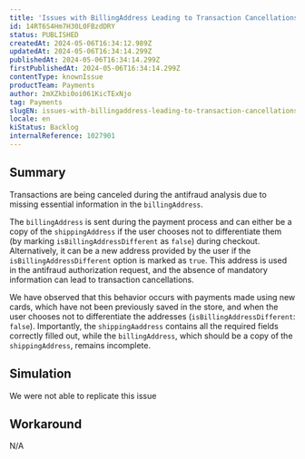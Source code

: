 ```yaml
---
title: 'Issues with BillingAddress Leading to Transaction Cancellations'
id: 14RT6S4Hm7H30L0FBzdDRY
status: PUBLISHED
createdAt: 2024-05-06T16:34:12.989Z
updatedAt: 2024-05-06T16:34:14.299Z
publishedAt: 2024-05-06T16:34:14.299Z
firstPublishedAt: 2024-05-06T16:34:14.299Z
contentType: knownIssue
productTeam: Payments
author: 2mXZkbi0oi061KicTExNjo
tag: Payments
slugEN: issues-with-billingaddress-leading-to-transaction-cancellations
locale: en
kiStatus: Backlog
internalReference: 1027901
---
```


## Summary



Transactions are being canceled during the antifraud analysis due to missing essential information in the `billingAddress`.

The `billingAddress` is sent during the payment process and can either be a copy of the `shippingAddress` if the user chooses not to differentiate them (by marking `isBillingAddressDifferent` as `false`) during checkout. Alternatively, it can be a new address provided by the user if the `isBillingAddressDifferent` option is marked as `true`. This address is used in the antifraud authorization request, and the absence of mandatory information can lead to transaction cancellations.

We have observed that this behavior occurs with payments made using new cards, which have not been previously saved in the store, and when the user chooses not to differentiate the addresses (`isBillingAddressDifferent`: `false`). Importantly, the `shippingAaddress` contains all the required fields correctly filled out, while the `billingAddress`, which should be a copy of the `shippingAddress`, remains incomplete.


##

## Simulation


We were not able to replicate this issue


##

## Workaround


N/A





